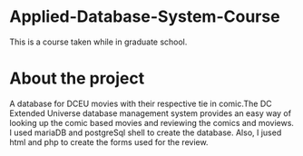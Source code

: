 # Applied-Database-System-Course
This is a course taken while in graduate school.

# About the project
A database for DCEU movies with their respective tie in comic.The DC Extended Universe database management system provides an easy way of looking up the comic based movies and reviewing the comics and moviews. I used mariaDB and postgreSql shell to create the database. Also,  I jused html and php to create the forms used for the review.


